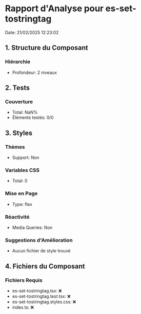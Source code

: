 # Rapport d'Analyse pour es-set-tostringtag

Date: 21/02/2025 12:23:02

## 1. Structure du Composant

### Hiérarchie

- Profondeur: 2 niveaux

## 2. Tests

### Couverture

- Total: NaN%
- Éléments testés: 0/0

## 3. Styles

### Thèmes

- Support: Non

### Variables CSS

- Total: 0

### Mise en Page

- Type: flex

### Réactivité

- Media Queries: Non

### Suggestions d'Amélioration

- Aucun fichier de style trouvé

## 4. Fichiers du Composant

### Fichiers Requis

- es-set-tostringtag.tsx: ❌
- es-set-tostringtag.test.tsx: ❌
- es-set-tostringtag.styles.css: ❌
- index.ts: ❌
